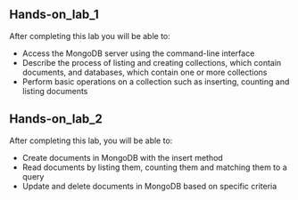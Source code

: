 ## Hands-on_lab_1
After completing this lab you will be able to:
- Access the MongoDB server using the command-line interface
- Describe the process of listing and creating collections, which contain documents, and databases, which contain one or more collections
- Perform basic operations on a collection such as inserting, counting and listing documents

## Hands-on_lab_2
After completing this lab, you will be able to:
- Create documents in MongoDB with the insert method
- Read documents by listing them, counting them and matching them to a query
- Update and delete documents in MongoDB based on specific criteria
